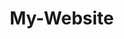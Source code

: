 # My-Website
<html lang="en">
<head>
    <meta charset="UTF-8">
    <meta name="viewport" content="width=device-width, initial-scale=1.5">
    <title>Journey Through Malaysia</title>
    <!-- Link to Google Fonts -->
    <link href="https://fonts.googleapis.com/css2?family=Playfair+Display:ital,wght@1,500&family=Syne:wght@700&family=Poppins:wght@300;500&display=swap" rel="stylesheet">
    <style>
        /* Reset Styles */
        * {
            margin: 0;
            padding: 0;
            box-sizing: border-box;
        }

        /* Body Styles */
        body {
            font-family: 'Poppins', sans-serif;
            background-color: #f4f4f4;
        }
       
        /* Navigation Bar */
        .navbar {
            background-color: #444;
            display: flex;
            justify-content: space-around;
            padding: 15px 25px;
            position: sticky;
            top: 0;
            z-index: 10;
            border-bottom: 2px solid;
        }

        .navbar a {
            color: white;
            text-decoration: none;
            font-family: 'Syne', sans-serif;
            padding: 10px 20px;
            font-size: 18px;
            font-weight: bold;
            transition: background 0.3s ease, color 0.3s ease;
        }

        .navbar a:hover {
            background-color: #ddd;
            color: black;
            border-radius: 8px;
        }

       /* Animated Hero Section */
        .hero {
            height: 100vh;
            background: url('twin-tower_edited.jpg') no-repeat center center/cover;
            animation: moveBackground 12s infinite linear;
            display: flex;
            justify-content: center;
            align-items: center;
            text-align: center;
            color: white;
            position: relative;
            overflow: hidden;
        }
          @keyframes 
     moveBackground {
           0% {

     background-position: center 
top;
           }
           50% {

     background-position: center 
center;
           }
           100% {
     background-postion: center 
bottom;
           }
         }
             
        /* Hero Overlay */
        .hero::before {
            content: "";
            position: absolute;
            top: 0px;
            left: 0;
            width: 100%;
            height: 100%;
            background: rgba(0, 0, 0, 0.5); /* Dark overlay */
        }

        .hero-content {
            z-index: 2;
        }

        .hero h1 {
            font-family: 'Syne', sans-serif;
            font-size: 5em;
            margin-bottom: 20px;
        }

        .hero h1 span:nth-child(2) {
            font-family: 'Playfair Display', serif;
            font-style: italic;
            color: lightpink;
        }

        .hero p {
            font-size: 1.5em;
            margin-top: 10px;
            text-shadow: 1px 1px 5px rgba(0, 0, 0, 0.5);
        }

        /* Section Styling */
        section {
            padding: 70px;
            text-align: center;
        }

        section img, section video {
            max-width: 100%;
            height: auto;
            margin-top: 20px;
            border-radius: 10px;
        }

        .explore-btn {
            margin-top: 30px;
            font-family: 'Syne', sans-serif;
            font-size: 1em;
            padding: 10px 20px;
            background-color: lightblue;
            text-decoration: none;
            border-radius: 8px;
            color: black;
            transition: transform 0.3s ease, background-color 0.3s ease;
        }

        .explore-btn:hover {
            transform: scale(1.1);
            background-color: darkblue;
            color: white;
        }
    </style>
    <script>
        function showExploreContent() {
            document.getElementById('about-malaysia').style.display = 'block';
        }

        function showExploreMoreContent() {
            document.getElementById('explore-more-content').style.display = 'block';
        }
    </script>
</head>
<body>
    <!-- Navigation Bar -->
    <div class="navbar">
        <a href="#cultural-highlights">Cultural Highlights</a>
        <a href="#wonders">Natural Wonders</a>
        <a href="#cuisine">Cuisine</a>
        <a href="#travel-guide">Travel Guide</a>
    </div>

    <!-- Hero Section -->
    <div class="hero">
        <div class="hero-content">
            <h1><span>Journey</span> <span>Through</span> <span>Malaysia</span></h1>
            <p>Discover the rich culture and heritage of Malaysia</p>
            <br>
            <a href="malaysia-inroduction.html" class="explore-btn">Explore</a>
        </div>
    </div>

    <!-- About Malaysia Section -->
    <section id="Welcome-to-Malaysia" style="display: none;">
       <h2>Malaysia: A Diverse and Vibrant Nation</h2>
        <p>Malaysia is a vibrant Southeast Asian nation known for its unique blend of culture, breathtaking wonders, and welcoming atmosphere.This country, located on both the Malay Peninsula and the island Borneo,is a melting pot of
ethnicities,traditions,languages,offering a rich tapestry of experiences for locals and visitors alike blending Malay, Chinese, Indian, and indigenous cultures. Its vibrant history,political stability,and strategic location have made it one of the most fascinating and influential nations in the region.</p>
        <button class="explore-btn" onclick="showExploreMoreContent()">Explore More</button>
    </section>

    <!-- Sections -->
    <section id="cultural-highlights">
        <h2>Malaysia Cultural Highlights</h2>
        <br>
        <p> ~ Malaysia is a melting  pot of cultures,celebrating Malay,Chinese,Indian,and indigenous traditions.~ </p></br>
        <img src="malaysia culture.jpg" alt="Cultural celebration">
        <br>
        <br>
        <a href="cultural_festival.html" class="explore-btn">Explore More</a> 
        </br>       
    </section>

    <section id="wonders">
        <h2>Malaysia Natural Wonders</h2>
        <br>
        <p> ~ Malaysia is a treasure trove of natural wonders,offering everything from pristine rainforests and majestic mountains to idyllic islands and exotic wildlife.~ </p></br>
        <img src="natural wonders.jpg" alt="Natural Wonders">
        <br>
        <br>
        <a href="malaysia_natural _wonder.html"  class="explore-btn">Explore More</a> 
        </br>
    </section>

    <section id="cuisine">
        <h2>Malaysia Cuisine</h2>
        <br>
        <p> ~ Malaysia's culinary scene reflects its multicultural roots, combining flavors from Malay, Chinese, Indian, and indigenous communities.Each dish tells a story of the nation's rich history and cultural fusion.~ </p></br>
        <img src="malaysian foods.jpg" alt="Cuisine">
        <br>
        <br>
        <a href="malaysian_cuisine.html" class="explore-btn">Explore More</a>
        </br> 
    </section>

    <section id="travel-guide">
        <h2>Malaysia Travel Guide</h2>
        </br>
        <p> ~ Malaysia is a traveler's paradise, offering a mix modern cities,historical landmarks, lush rainforests, pristine beaches, and vibrant cultures.~ </p>
        <img src="malaysia travel guide.jpg" alt="Travel Guide">
        <br>
        <br>
        <a href="travel_guide.html"  class="explore-btn">Explore More</a> 
        </br>
    </section>


   </body>
   </html>
